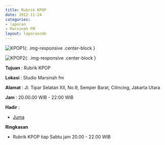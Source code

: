 ```yaml
---
title: Rubrik KPOP
date: 2012-11-24
categories:
- laporan
- Marsinah FM
layout: laporancmb
---
```



![KPOP1](/uploads/200px-November_24_-_KPOP_1.jpg){: .img-responsive .center-block }

![KPOP2](/uploads/200px-November_24_-_KPOP_2.jpg){: .img-responsive .center-block }


**Tujuan** : Rubrik KPOP 

**Lokasi** : Studio Marsinah fm 

**Alamat** : Jl. Tipar Selatan XII, No.9, Semper Barat, Cilincing, Jakarta Utara 

**Jam** : 20.00.00 WIB - 22:00 WIB 

**Hadir** :
* [Juma](http://wiki.ciptamedia.org/wiki/Juma)

**Ringkasan**  
* Rubrik KPOP tiap Sabtu jam 20.00 - 22.00 WIB

